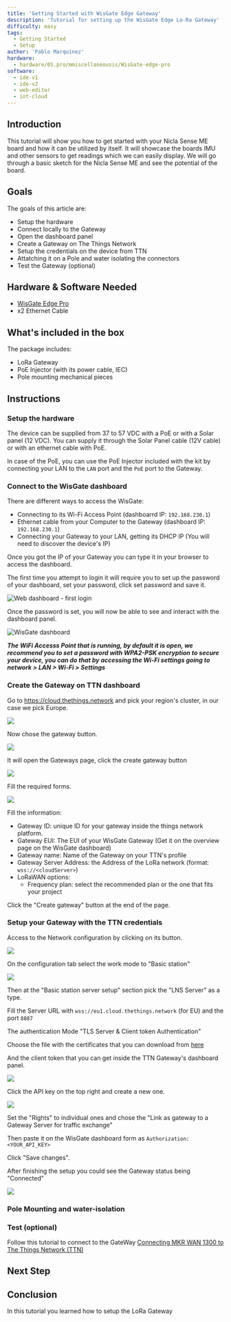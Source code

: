 ```yaml
---
title: 'Getting Started with WisGate Edge Gateway'
description: 'Tutorial for setting up the WisGate Edge Lo-Ra Gateway'
difficulty: easy
tags: 
  - Getting Started
  - Setup
author: 'Pablo Marquínez'
hardware:
  - hardware/05.pro/mmiscellaneousis/WisGate-edge-pro
software:
  - ide-v1
  - ide-v2
  - web-editor
  - iot-cloud
---
```


## Introduction 

This tutorial will show you how to get started with your Nicla Sense ME board and how it can be utilized by itself. It will showcase the boards IMU and other sensors to get readings which we can easily display. We will go through a basic sketch for the Nicla Sense ME and see the potential of the board.

## Goals

The goals of this article are:

- Setup the hardware
- Connect locally to the Gateway
- Open the dashboard panel
- Create a Gateway on The Things Network
- Setup the credentials on the device from TTN
- Attatching it on a Pole and water isolating the connectors
- Test the Gateway (optional)

## Hardware & Software Needed

- [WisGate Edge Pro](https://store.arduino.cc/products/wisgate-edge-pro)
- x2 Ethernet Cable

## What's included in the box

The package includes:
* LoRa Gateway
* PoE Injector (with its power cable, IEC)
* Pole mounting mechanical pieces

## Instructions

### Setup the hardware

The device can be supplied from 37 to 57 VDC with a PoE or with a Solar panel (12 VDC).
You can supply it through the Solar Panel cable (12V cable) or with an ethernet cable with PoE.

In case of the PoE, you can use the PoE Injector included with the kit by connecting your LAN to the `LAN` port and the `PoE` port to the Gateway.


### Connect to the WisGate dashboard

There are different ways to access the WisGate:
* Connecting to its Wi-Fi Access Point (dashboarrd IP: `192.168.230.1`)
* Ethernet cable from your Computer to the Gateway (dashboard IP: `192.168.230.1`)
* Connecting your Gateway to your LAN, getting its DHCP IP (You will need to discover the device's IP)

Once you got the IP of your Gateway you can type it in your browser to access the dashboard.

The first time you attempt to login it will require you to set up the password of your dashboard, set your password, click set password and save it.

![Web dashboard - first login](assets/wisgate-dashboard-setPassword.png)

Once the password is set, you will now be able to see and interact with the dashboard panel.

![WisGate dashboard](assets/wisgate-dashboard-overview.png)

***The WiFi Accesss Point that is running, by default it is open, we recommend you to set a password with WPA2-PSK encryption to secure your device, you can do that by accessing the Wi-Fi settings going to network > LAN > Wi-Fi > Settings***

### Create the Gateway on TTN dashboard

Go to https://cloud.thethings.network and pick your region's cluster, in our case we pick Europe.

![](assets/ttn-cluster-pick.png)

Now chose the gateway button.

![](assets/ttn-overview-picker.png)

It will open the Gateways page, click the create gateway button

![](assets/ttn-gateways.png)

Fill the required forms.

![](assets/ttn-add-gateway.png)

Fill the information:
* Gateway ID: unique ID for your gateway inside the things network platform.
* Gateway EUI: The EUI of your WisGate Gateway (Get it on the overview page on the WisGate dashboard)
* Gateway name: Name of the Gateway on your TTN's profile
* Gateway Server Address: the Address of the LoRa network (format: `wss://<cloudServer>`)
* LoRaWAN options:
  * Frequency plan: select the recommended plan or the one that fits your project

Click the "Create gateway" button at the end of the page.

### Setup your Gateway with the TTN credentials

Access to the Network configuration by clicking on its button.

![](assets/wisgate-dashboard-configuration.png)

On the configuration tab select the work mode to "Basic station"

![](assets/wisgate-basic-setup.png)

Then at the "Basic station server setup" section pick the "LNS Server" as a type.

Fill the Server URL with `wss://eu1.cloud.thethings.network` (for EU) and the port `8887`

The authentication Mode "TLS Server & Client token Authentication"

Choose the file with the certificates that you can download from [here](https://letsencrypt.org/certs/isrgrootx1.pem)

And the client token that you can get inside the TTN Gateway's dashboard panel. 

![](assets/ttn-gateway-dashboard-server.png)

Click the API key on the top right and create a new one.

![](assets/ttn-api-key.png)

Set the "Rights" to individual ones and chose the "Link as gateway to a Gateway Server for traffic exchange"

Then paste it on the WisGate dashboard form as `Authorization: <YOUR_API_KEY>`

Click "Save changes".

After finishing the setup you could see the Gateway status being "Connected"

![](assets/ttn-gateway-connected.png)

### Pole Mounting and water-isolation

### Test (optional)

Follow this tutorial to connect to the GateWay [Connecting MKR WAN 1300 to The Things Network (TTN)](https://docs.arduino.cc/tutorials/mkr-wan-1300/the-things-network)

## Next Step


## Conclusion

In this tutorial you learned how to setup the LoRa Gateway